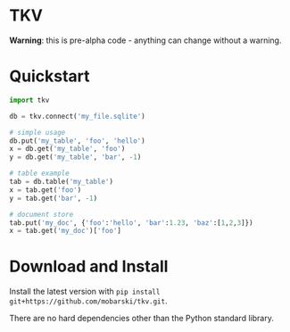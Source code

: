 # TKV

**Warning**: this is pre-alpha code - anything can change without a warning.

# Quickstart

```python
import tkv

db = tkv.connect('my_file.sqlite')

# simple usage
db.put('my_table', 'foo', 'hello')
x = db.get('my_table', 'foo')
y = db.get('my_table', 'bar', -1)

# table example
tab = db.table('my_table')
x = tab.get('foo')
y = tab.get('bar', -1)

# document store
tab.put('my_doc', {'foo':'hello', 'bar':1.23, 'baz':[1,2,3]})
x = tab.get('my_doc')['foo']
``` 

# Download and Install

Install the latest version with `pip install git+https://github.com/mobarski/tkv.git`.

There are no hard dependencies other than the Python standard library.
